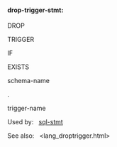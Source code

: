 #### drop\-trigger\-stmt:







DROP



TRIGGER



IF



EXISTS



schema\-name



.



trigger\-name












Used by:   [sql\-stmt](#sql-stmt)  

See also:   <lang_droptrigger.html>

